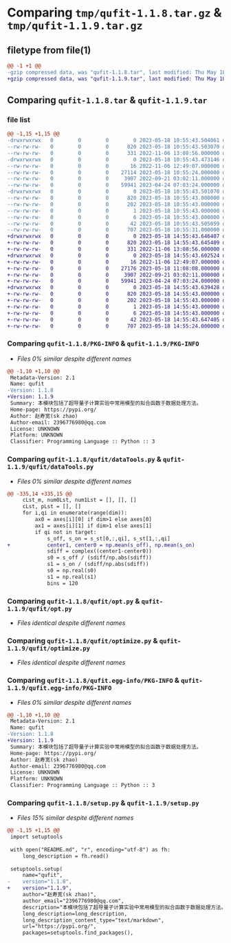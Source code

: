 # Comparing `tmp/qufit-1.1.8.tar.gz` & `tmp/qufit-1.1.9.tar.gz`

## filetype from file(1)

```diff
@@ -1 +1 @@
-gzip compressed data, was "qufit-1.1.8.tar", last modified: Thu May 18 10:55:43 2023, max compression
+gzip compressed data, was "qufit-1.1.9.tar", last modified: Thu May 18 14:55:43 2023, max compression
```

## Comparing `qufit-1.1.8.tar` & `qufit-1.1.9.tar`

### file list

```diff
@@ -1,15 +1,15 @@
-drwxrwxrwx   0        0        0        0 2023-05-18 10:55:43.504061 qufit-1.1.8/
--rw-rw-rw-   0        0        0      820 2023-05-18 10:55:43.503070 qufit-1.1.8/PKG-INFO
--rw-rw-rw-   0        0        0      331 2022-11-06 13:08:56.000000 qufit-1.1.8/README.md
-drwxrwxrwx   0        0        0        0 2023-05-18 10:55:43.473146 qufit-1.1.8/qufit/
--rw-rw-rw-   0        0        0       16 2022-11-06 12:49:07.000000 qufit-1.1.8/qufit/__init__.py
--rw-rw-rw-   0        0        0    27114 2023-05-18 10:55:24.000000 qufit-1.1.8/qufit/dataTools.py
--rw-rw-rw-   0        0        0     3907 2022-09-21 03:02:11.000000 qufit-1.1.8/qufit/opt.py
--rw-rw-rw-   0        0        0    59941 2023-04-24 07:03:24.000000 qufit-1.1.8/qufit/optimize.py
-drwxrwxrwx   0        0        0        0 2023-05-18 10:55:43.501070 qufit-1.1.8/qufit.egg-info/
--rw-rw-rw-   0        0        0      820 2023-05-18 10:55:43.000000 qufit-1.1.8/qufit.egg-info/PKG-INFO
--rw-rw-rw-   0        0        0      202 2023-05-18 10:55:43.000000 qufit-1.1.8/qufit.egg-info/SOURCES.txt
--rw-rw-rw-   0        0        0        1 2023-05-18 10:55:43.000000 qufit-1.1.8/qufit.egg-info/dependency_links.txt
--rw-rw-rw-   0        0        0        6 2023-05-18 10:55:43.000000 qufit-1.1.8/qufit.egg-info/top_level.txt
--rw-rw-rw-   0        0        0       42 2023-05-18 10:55:43.505059 qufit-1.1.8/setup.cfg
--rw-rw-rw-   0        0        0      707 2023-05-18 10:55:31.000000 qufit-1.1.8/setup.py
+drwxrwxrwx   0        0        0        0 2023-05-18 14:55:43.646407 qufit-1.1.9/
+-rw-rw-rw-   0        0        0      820 2023-05-18 14:55:43.645409 qufit-1.1.9/PKG-INFO
+-rw-rw-rw-   0        0        0      331 2022-11-06 13:08:56.000000 qufit-1.1.9/README.md
+drwxrwxrwx   0        0        0        0 2023-05-18 14:55:43.602524 qufit-1.1.9/qufit/
+-rw-rw-rw-   0        0        0       16 2022-11-06 12:49:07.000000 qufit-1.1.9/qufit/__init__.py
+-rw-rw-rw-   0        0        0    27176 2023-05-18 11:08:08.000000 qufit-1.1.9/qufit/dataTools.py
+-rw-rw-rw-   0        0        0     3907 2022-09-21 03:02:11.000000 qufit-1.1.9/qufit/opt.py
+-rw-rw-rw-   0        0        0    59941 2023-04-24 07:03:24.000000 qufit-1.1.9/qufit/optimize.py
+drwxrwxrwx   0        0        0        0 2023-05-18 14:55:43.639428 qufit-1.1.9/qufit.egg-info/
+-rw-rw-rw-   0        0        0      820 2023-05-18 14:55:43.000000 qufit-1.1.9/qufit.egg-info/PKG-INFO
+-rw-rw-rw-   0        0        0      202 2023-05-18 14:55:43.000000 qufit-1.1.9/qufit.egg-info/SOURCES.txt
+-rw-rw-rw-   0        0        0        1 2023-05-18 14:55:43.000000 qufit-1.1.9/qufit.egg-info/dependency_links.txt
+-rw-rw-rw-   0        0        0        6 2023-05-18 14:55:43.000000 qufit-1.1.9/qufit.egg-info/top_level.txt
+-rw-rw-rw-   0        0        0       42 2023-05-18 14:55:43.647405 qufit-1.1.9/setup.cfg
+-rw-rw-rw-   0        0        0      707 2023-05-18 14:55:24.000000 qufit-1.1.9/setup.py
```

### Comparing `qufit-1.1.8/PKG-INFO` & `qufit-1.1.9/PKG-INFO`

 * *Files 0% similar despite different names*

```diff
@@ -1,10 +1,10 @@
 Metadata-Version: 2.1
 Name: qufit
-Version: 1.1.8
+Version: 1.1.9
 Summary: 本模块包括了超导量子计算实验中常用模型的拟合函数于数据处理方法。
 Home-page: https://pypi.org/
 Author: 赵寿宽(sk zhao)
 Author-email: 2396776980@qq.com
 License: UNKNOWN
 Platform: UNKNOWN
 Classifier: Programming Language :: Python :: 3
```

### Comparing `qufit-1.1.8/qufit/dataTools.py` & `qufit-1.1.9/qufit/dataTools.py`

 * *Files 0% similar despite different names*

```diff
@@ -335,14 +335,15 @@
     cLst_m, num0Lst, num1Lst = [], [], []
     cLst, pLst = [], []
     for i,qi in enumerate(range(dim)):
         ax0 = axes[i][0] if dim>1 else axes[0]
         ax1 = axes[i][1] if dim>1 else axes[1]
         if qi not in target:
             s_off, s_on = s_st[0,:,qi], s_st[1,:,qi]
+            center1, center0 = np.mean(s_off), np.mean(s_on)
             sdiff = complex((center1-center0))
             s0 = s_off / (sdiff/np.abs(sdiff))
             s1 = s_on / (sdiff/np.abs(sdiff))
             s0 = np.real(s0)
             s1 = np.real(s1)
             bins = 120
```

### Comparing `qufit-1.1.8/qufit/opt.py` & `qufit-1.1.9/qufit/opt.py`

 * *Files identical despite different names*

### Comparing `qufit-1.1.8/qufit/optimize.py` & `qufit-1.1.9/qufit/optimize.py`

 * *Files identical despite different names*

### Comparing `qufit-1.1.8/qufit.egg-info/PKG-INFO` & `qufit-1.1.9/qufit.egg-info/PKG-INFO`

 * *Files 0% similar despite different names*

```diff
@@ -1,10 +1,10 @@
 Metadata-Version: 2.1
 Name: qufit
-Version: 1.1.8
+Version: 1.1.9
 Summary: 本模块包括了超导量子计算实验中常用模型的拟合函数于数据处理方法。
 Home-page: https://pypi.org/
 Author: 赵寿宽(sk zhao)
 Author-email: 2396776980@qq.com
 License: UNKNOWN
 Platform: UNKNOWN
 Classifier: Programming Language :: Python :: 3
```

### Comparing `qufit-1.1.8/setup.py` & `qufit-1.1.9/setup.py`

 * *Files 15% similar despite different names*

```diff
@@ -1,15 +1,15 @@
 import setuptools
 
 with open("README.md", "r", encoding="utf-8") as fh:
     long_description = fh.read()
 
 setuptools.setup(
     name="qufit",
-    version="1.1.8",
+    version="1.1.9",
     author="赵寿宽(sk zhao)",
     author_email="2396776980@qq.com",
     description="本模块包括了超导量子计算实验中常用模型的拟合函数于数据处理方法。",
     long_description=long_description,
     long_description_content_type="text/markdown",
     url="https://pypi.org/",
     packages=setuptools.find_packages(),
```

